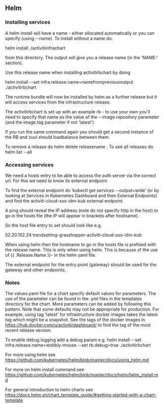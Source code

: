 ## Helm

### Installing services

A helm install will have a name - either allocated automatically or you can specify (using --name). To install without a name do:

helm install ./activitiinfrachart

from this directory. The output will give you a release name (in the 'NAME:' section).

Use this release name when installing activitirbchart by doing

helm install --set infra.release.name=namefrompreviousoutput ./activitirbchart

The runtime bundle will now be installed by helm as a further release but it will access services from the infrastructure release.

The activitirbchart is set up with an example rb - to use your own you'll need to specify that name as the value of the --image.repository parameter (and the image.tag parameter if not 'latest')

If you run the same command again you should get a second instance of the RB and zuul should loadbalance between them.

To remove a release do helm delete releasename . To see all releases do helm list --all

### Accessing services

We need a hosts entry to be able to access the auth server via the correct url. For this we need to know its external endpoint.

To find the external endpoint do ‘kubectl get services --output=wide’ (or by looking at Services in Kubernetes Dashboard and then External Endpoints) and find the activiti-cloud-sso-idm-kub external endpoint.

A ping should reveal the IP address (note do not specify http in the host) to go in the hosts file (the IP will appear in brackets after hostname).

So the host file entry to set should look like e.g.

52.20.102.24  trendsetting-grasshopper-activiti-cloud-sso-idm-kub

When using helm then the hostname to go in the hosts file is prefixed with the release name. This is only when using helm. This is because of the use of {{ .Release.Name }}- in the helm yaml file.

The external endpoint for the entry point (gateway) should be used for the gateway and other endpoints.

### Notes

The values.yaml file for a chart specify default values for parameters. The use of the parameter can be found in the .yml files in the templates directory for the chart. More parameters can be added by following this pattern. Note that some defaults may not be appropriate for production. For example, using tag 'latest' for infrastructure docker images takes the latest tag which might be a snapshot. See the tags of the docker images in https://hub.docker.com/u/activiti/dashboard/ to find the tag of the most recent release version.

To enable debug logging add a debug param e.g. helm install --set infra.release.name=wobbly-mouse --set rb.debug=true ./activitirbchart

For more using helm see https://github.com/kubernetes/helm/blob/master/docs/using_helm.md

For more on helm install command see  https://github.com/kubernetes/helm/blob/master/docs/helm/helm_install.md

For general introduction to helm charts see https://docs.helm.sh/chart_template_guide/#getting-started-with-a-chart-template